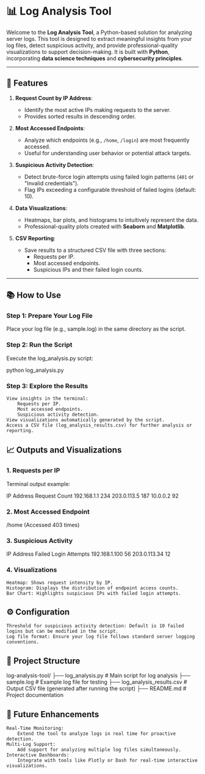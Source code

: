 # 📊 Log Analysis Tool

Welcome to the **Log Analysis Tool**, a Python-based solution for analyzing server logs. This tool is designed to extract meaningful insights from your log files, detect suspicious activity, and provide professional-quality visualizations to support decision-making. It is built with **Python**, incorporating **data science techniques** and **cybersecurity principles**.

---

## 🚀 Features

1. **Request Count by IP Address**:
   - Identify the most active IPs making requests to the server.
   - Provides sorted results in descending order.

2. **Most Accessed Endpoints**:
   - Analyze which endpoints (e.g., `/home`, `/login`) are most frequently accessed.
   - Useful for understanding user behavior or potential attack targets.

3. **Suspicious Activity Detection**:
   - Detect brute-force login attempts using failed login patterns (`401` or "Invalid credentials").
   - Flag IPs exceeding a configurable threshold of failed logins (default: 10).

4. **Data Visualizations**:
   - Heatmaps, bar plots, and histograms to intuitively represent the data.
   - Professional-quality plots created with **Seaborn** and **Matplotlib**.

5. **CSV Reporting**:
   - Save results to a structured CSV file with three sections:
     - Requests per IP.
     - Most accessed endpoints.
     - Suspicious IPs and their failed login counts.

---

## 📚 How to Use
### Step 1: Prepare Your Log File

Place your log file (e.g., sample.log) in the same directory as the script.
### Step 2: Run the Script

Execute the log_analysis.py script:

python log_analysis.py

### Step 3: Explore the Results

    View insights in the terminal:
        Requests per IP.
        Most accessed endpoints.
        Suspicious activity detection.
    View visualizations automatically generated by the script.
    Access a CSV file (log_analysis_results.csv) for further analysis or reporting.

## 📈 Outputs and Visualizations
### 1. Requests per IP

Terminal output example:

IP Address           Request Count
192.168.1.1          234
203.0.113.5          187
10.0.0.2             92

### 2. Most Accessed Endpoint

/home (Accessed 403 times)

### 3. Suspicious Activity

IP Address           Failed Login Attempts
192.168.1.100        56
203.0.113.34         12

### 4. Visualizations

    Heatmap: Shows request intensity by IP.
    Histogram: Displays the distribution of endpoint access counts.
    Bar Chart: Highlights suspicious IPs with failed login attempts.

## ⚙️ Configuration

    Threshold for suspicious activity detection: Default is 10 failed logins but can be modified in the script.
    Log file format: Ensure your log file follows standard server logging conventions.

## 📂 Project Structure

log-analysis-tool/
├── log_analysis.py          # Main script for log analysis
├── sample.log               # Example log file for testing
├── log_analysis_results.csv # Output CSV file (generated after running the script)
├── README.md                # Project documentation

## 🎯 Future Enhancements

    Real-Time Monitoring:
        Extend the tool to analyze logs in real time for proactive detection.
    Multi-Log Support:
        Add support for analyzing multiple log files simultaneously.
    Interactive Dashboards:
        Integrate with tools like Plotly or Dash for real-time interactive visualizations.
